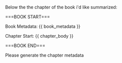 
Below the the chapter of the book i'd like summarized:

===BOOK START===

Book Metadata:
{{ book_metadata }}

Chapter Start:
{{ chapter_body }}

===BOOK END===

Please generate the chapter metadata
